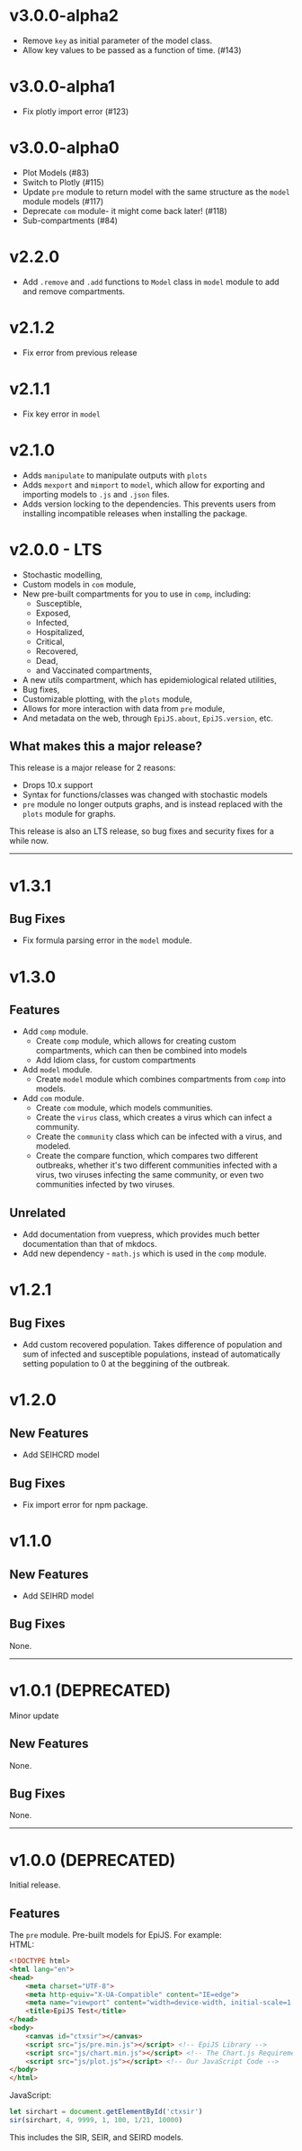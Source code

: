 # v3.0.0-alpha2

* Remove `key` as initial parameter of the model class.
* Allow key values to be passed as a function of time. (#143)

# v3.0.0-alpha1

* Fix plotly import error (#123)

# v3.0.0-alpha0

* Plot Models (#83)
* Switch to Plotly (#115)
* Update `pre` module to return model with the same structure as the `model` module models (#117)
* Deprecate `com` module- it might come back later! (#118)
* Sub-compartments (#84)

# v2.2.0

- Add `.remove` and `.add` functions to `Model` class in `model` module to add and remove compartments.

# v2.1.2

- Fix error from previous release

# v2.1.1

- Fix key error in `model`

# v2.1.0
- Adds `manipulate` to manipulate outputs with `plots`
- Adds `mexport` and `mimport` to `model`, which allow for exporting and importing models to `.js` and `.json` files.   
- Adds version locking to the dependencies. This prevents users from installing incompatible releases when installing the package.

# v2.0.0 - LTS
- Stochastic modelling,
- Custom models in `com` module,
- New pre-built compartments for you to use in `comp`, including:
    - Susceptible,
    - Exposed,
    - Infected,
    - Hospitalized,
    - Critical,
    - Recovered,
    - Dead,
    - and Vaccinated compartments,
- A new utils compartment, which has epidemiological related utilities,
- Bug fixes,
- Customizable plotting, with the `plots` module,
- Allows for more interaction with data from `pre` module,
- And metadata on the web, through `EpiJS.about`, `EpiJS.version`, etc.
## What makes this a major release?
This release is a major release for 2 reasons:
- Drops 10.x support
- Syntax for functions/classes was changed with stochastic models
- `pre` module no longer outputs graphs, and is instead replaced with the `plots` module for graphs.

This release is also an LTS release, so bug fixes and security fixes for a while now.

---
# v1.3.1
## Bug Fixes
- Fix formula parsing error in the `model` module.

# v1.3.0
## Features
- Add `comp` module.
    - Create `comp` module, which allows for creating custom compartments, which can then be combined into models
    - Add Idiom class, for custom compartments
- Add `model` module.
    - Create `model` module which combines compartments from `comp` into models.
- Add `com` module.
    - Create `com` module, which models communities.
    - Create the `virus` class, which creates a virus which can infect a community.
    - Create the `community` class which can be infected with a virus, and modeled.
    - Create the compare function, which compares two different outbreaks, whether it's two different communities infected with a virus, two viruses infecting the same community, or even two communities infected by two viruses.

## Unrelated
- Add documentation from vuepress, which provides much better documentation than that of mkdocs.
- Add new dependency - `math.js` which is used in the `comp` module.
# v1.2.1

## Bug Fixes
- Add custom recovered population. Takes difference of population and sum of infected and susceptible populations, instead of automatically setting population to 0 at the beggining of the outbreak.

# v1.2.0

## New Features
- Add SEIHCRD model

## Bug Fixes
- Fix import error for npm package.

# v1.1.0

## New Features
- Add SEIHRD model

## Bug Fixes
None.

---
# v1.0.1 (DEPRECATED)
Minor update

## New Features
None.

## Bug Fixes
None.

---
# v1.0.0 (DEPRECATED)

Initial release.

## Features

The `pre` module. Pre-built models for EpiJS. For example: \
HTML:
```html
<!DOCTYPE html>
<html lang="en">
<head>
    <meta charset="UTF-8">
    <meta http-equiv="X-UA-Compatible" content="IE=edge">
    <meta name="viewport" content="width=device-width, initial-scale=1.0">
    <title>EpiJS Test</title>
</head>
<body>
    <canvas id="ctxsir"></canvas>
    <script src="js/pre.min.js"></script> <!-- EpiJS Library -->
    <script src="js/chart.min.js"></script> <!-- The Chart.js Requirement -->
    <script src="js/plot.js"></script> <!-- Our JavaScript Code -->
</body>
</html>
```
JavaScript:
```javascript
let sirchart = document.getElementById('ctxsir')
sir(sirchart, 4, 9999, 1, 100, 1/21, 10000)
```
This includes the SIR, SEIR, and SEIRD models.
